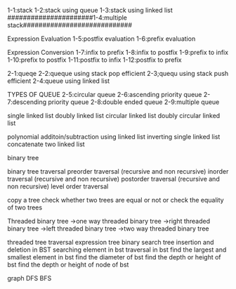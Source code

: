 1-1:stack
1-2:stack using queue
1-3:stack using linked list
######################1-4:multiple stack############################

Expression Evaluation
1-5:postfix evaluation
1-6:prefix evaluation


Expression Conversion
1-7:infix to prefix
1-8:infix to postfix
1-9:prefix to infix
1-10:prefix to postfix
1-11:postfix to infix
1-12:postfix to prefix



2-1:queqe
2-2:queque using stack pop efficient
2-3;quequ using stack push efficient
2-4:queue using linked list

TYPES OF QUEUE
2-5:circular queue
2-6:ascending priority queue
2-7:descending priority queue
2-8:double ended queue 
2-9:multiple queue


single linked list
doubly linked list
circular linked list
doubly circular linked list

polynomial additoin/subtraction using linked list
inverting single linked list
concatenate two linked list

binary tree

binary tree traversal
preorder traversal (recursive and non recursive)
inorder traversal (recursive and non recursive)
postorder traversal (recursive and non recursive)
level order traversal

copy a tree
check whether two trees are equal or not or check the equality of two trees

Threaded binary tree
->one way threaded binary tree
    ->right threaded binary tree
    ->left threaded binary tree
->two way threaded binary tree

threaded tree traversal
expression tree
binary search tree
insertion and deletion in BST
searching element in bst
traversal in bst
find the largest and smallest element in bst
find the diameter of bst
find the depth or height of bst
find the depth or height of node of bst

graph
DFS
BFS
